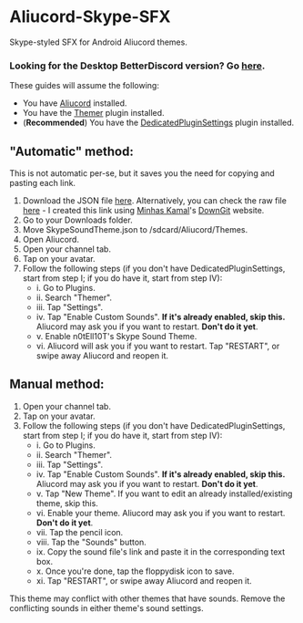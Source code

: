 # Aliucord-Skype-SFX
Skype-styled SFX for Android Aliucord themes.

### Looking for the Desktop BetterDiscord version? Go [here](https://github.com/n0tGit/BD-Skype-SFX/).

These guides will assume the following:
- You have [Aliucord](https://github.com/Aliucord/Aliucord) installed.
- You have the [Themer](https://github.com/Vendicated/AliucordPlugins/tree/main/Themer) plugin installed.
- (**Recommended**) You have the [DedicatedPluginSettings](https://github.com/Vendicated/AliucordPlugins/tree/main/DedicatedPluginSettings) plugin installed.

## "Automatic" method:
This is not automatic per-se, but it saves you the need for copying and pasting each link.
1. Download the JSON file [here](https://github.com/n0tGit/Aliucord-Skype-SFX/raw/main/SkypeSoundTheme.json). Alternatively, you can check the raw file [here](https://minhaskamal.github.io/DownGit/#/home?url=https://github.com/n0tGit/Aliucord-Skype-SFX/raw/main/SkypeSoundTheme.json) - I created this link using [Minhas Kamal](https://github.com/MinhasKamal)'s [DownGit](https://github.com/MinhasKamal/DownGit) website.
2. Go to your Downloads folder.
3. Move SkypeSoundTheme.json to /sdcard/Aliucord/Themes.
4. Open Aliucord.
5. Open your channel tab.
6. Tap on your avatar.
7. Follow the following steps (if you don't have DedicatedPluginSettings, start from step I; if you do have it, start from step IV):
   - i. Go to Plugins.
   - ii. Search "Themer".
   - iii. Tap "Settings".
   - iv. Tap "Enable Custom Sounds". **If it's already enabled, skip this.** Aliucord may ask you if you want to restart. **Don't do it yet**.
   - v. Enable n0tEll10T's Skype Sound Theme.
   - vi. Aliucord will ask you if you want to restart. Tap "RESTART", or swipe away Aliucord and reopen it.

## Manual method:
1. Open your channel tab.
2. Tap on your avatar.
3. Follow the following steps (if you don't have DedicatedPluginSettings, start from step I; if you do have it, start from step IV):
   - i. Go to Plugins.
   - ii. Search "Themer".
   - iii. Tap "Settings".
   - iv. Tap "Enable Custom Sounds". **If it's already enabled, skip this.** Aliucord may ask you if you want to restart. **Don't do it yet**.
   - v. Tap "New Theme". If you want to edit an already installed/existing theme, skip this.
   - vi. Enable your theme. Aliucord may ask you if you want to restart. **Don't do it yet**.
   - vii. Tap the pencil icon.
   - viii. Tap the "Sounds" button.
   - ix. Copy the sound file's link and paste it in the corresponding text box.
   - x. Once you're done, tap the floppydisk icon to save.
   - xi. Tap "RESTART", or swipe away Aliucord and reopen it.

This theme may conflict with other themes that have sounds. Remove the conflicting sounds in either theme's sound settings.
